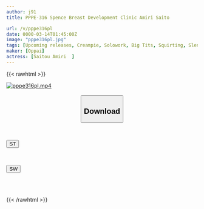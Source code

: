 ```yaml
---
author: j91
title: PPPE-316 Spence Breast Development Clinic Amiri Saito

url: /v/pppe316pl
date: 0000-03-14T01:45:00Z
image: "pppe316pl.jpg"
tags: [Upcoming releases, Creampie, Solowork, Big Tits, Squirting, Slender, Acme · Orgasm	]
maker: [Oppai]
actress: [Saitou Amiri  ]
---
```



{{< rawhtml >}}

<div class="video" data-videoid="pending_link.html">
    <a href="javascript:;">
        <img src="/v/pppe316pl/pppe316pl.jpg" width="WIDTH" height="HEIGHT" alt="pppe316pl.mp4" loading="lazy">
    </a>
</div>

<script type="text/javascript" src="https://j91.asia/asset/on-demand-pend.js"></script>

<br>
  <link rel="stylesheet" href="https://j91.asia/asset/bs5.css">
  
  <center>
  <button class="btn btn-primary" type="button" data-bs-toggle="collapse" data-bs-target=".multi-collapse" aria-expanded="false" aria-controls="multiCollapseExample1 multiCollapseExample2"><h2>Download</h2></button></center>
</p>
<div class="row">
  <div class="col">
    <div class="collapse multi-collapse" id="multiCollapseExample1">
      <div class="card card-body">
	      	      <br>
<div class="buttons">  
<p><a href="https://j91.asia/pending_link.html" target="_blank"><button class="btn-hover color-3"><i class="fa fa-download"></i> ST</button></a></p></div>
    </div>
  </div>
</div>
  <div class="col">
    <div class="collapse multi-collapse" id="multiCollapseExample2">
      <div class="card card-body">
	      <br>
<div class="buttons">
<p><a href="https://j91.asia/pending_link.html" target="_blank"><button class="btn-hover color-2"><i class="fa fa-download"></i> SW</button></a></p></div>
<br><br>
      </div>
    </div>
  </div>
</div>

{{< /rawhtml >}}
